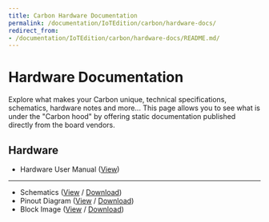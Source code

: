 ```yaml
---
title: Carbon Hardware Documentation
permalink: /documentation/IoTEdition/carbon/hardware-docs/
redirect_from:
- /documentation/IoTEdition/carbon/hardware-docs/README.md/
---
```

# Hardware Documentation

Explore what makes your Carbon unique, technical specifications, schematics, hardware notes and more... This page allows you to see what is under the "Carbon hood" by offering static documentation published directly from the board vendors.

## Hardware

- Hardware User Manual ([View](hardware-user-manual.md))

***

- Schematics ([View](https://github.com/96boards/documentation/blob/master/IoTEdition/Carbon/HardwareDocs/Carbon_Schematics.pdf) / [Download](https://github.com/96boards/documentation/raw/master/IoTEdition/Carbon/HardwareDocs/Carbon_Schematics.pdf))
- Pinout Diagram ([View](https://github.com/96boards/documentation/blob/master/IoTEdition/Carbon/HardwareDocs/Carbon_Pinout.png) / [Download](https://github.com/96boards/documentation/raw/master/IoTEdition/Carbon/HardwareDocs/Carbon_Pinout.png))
- Block Image ([View](https://github.com/96boards/documentation/blob/master/IoTEdition/Carbon/HardwareDocs/Carbon_Block_V1.png) / [Download](https://github.com/96boards/documentation/raw/master/IoTEdition/Carbon/HardwareDocs/Carbon_Block_V1.png))
